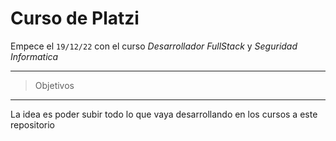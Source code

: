 # Curso de **Platzi**


Empece el `19/12/22` con el curso *Desarrollador FullStack* y *Seguridad Informatica*
***
> Objetivos
***
La idea es poder subir todo lo que vaya desarrollando en los cursos a este repositorio
